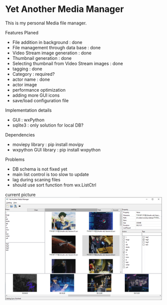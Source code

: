 Yet Another Media Manager
=========================

This is my personal Media file manager.

Features Planed
* File addition in background : done
* File management through data base : done
* Video Stream image generation : done
* Thumbnail generation : done
* Selecting thumbnail from Video Stream images : done
* tagging : done
* Category : required?
* actor name : done
* actor image
* performance optimization
* adding more GUI icons
* save/load configuration file

Implementation details
* GUI : wxPython
* sqlite3 : only solution for local DB?

Dependencies
* moviepy library : pip install movipy
* wxpython GUI library : pip install wxpython

Problems
* DB schema is not fixed yet
* main list control is too slow to update
* lag during scaning files
* should use sort function from wx.ListCtrl

current picture
![current pic](https://github.com/pinebud77/YetAnotherMediaManager_public/blob/main/yamm.png)

